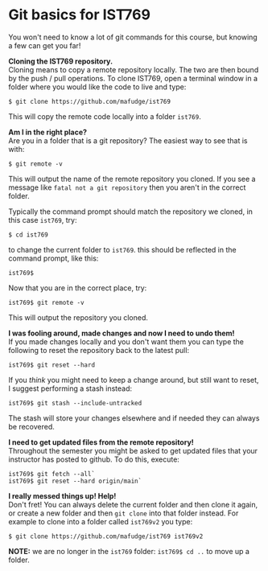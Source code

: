 # Git basics for IST769

You won't need to know a lot of git commands for this course, but knowing a few can get you far!

**Cloning the IST769 repository.**  
Cloning means to copy a remote repository locally. The two are then bound by the push / pull operations. To clone IST769, open a terminal window in a folder where you would like the code to live and type:  
```
$ git clone https://github.com/mafudge/ist769
```
This will copy the remote code locally into a folder `ist769`.

**Am I in the right place?**  
Are you in a folder that is a git repository? The easiest way to see that is with:   
```
$ git remote -v
```
This will output the name of the remote repository you cloned. If you see a message like `fatal not a git repository` then you aren't in the correct folder.

Typically the command prompt should match the repository we cloned, in this case `ist769`, try:
```
$ cd ist769
```
to change the current folder to `ist769`. this should be reflected in the command prompt, like this:  
```
ist769$ 
```
Now that you are in the correct place, try:
```
ist769$ git remote -v
```
This will output the repository you cloned.  

**I was fooling around, made changes and now I need to undo them!**  
If you made changes locally and you don't want them you can type the following to reset the repository back to the latest pull:  
```
ist769$ git reset --hard 
```
If you *think* you might need to keep a change around, but still want to reset, I suggest performing a stash instead:
```
ist769$ git stash --include-untracked
```
The stash will store your changes elsewhere and if needed they can always be recovered.

**I need to get updated files from the remote repository!**  
Throughout the semester you might be asked to get updated files that your instructor has posted to github. To do this, execute:
```
ist769$ git fetch --all`
ist769$ git reset --hard origin/main` 
```

**I really messed things up! Help!**   
Don't fret! You can always delete the current folder and then clone it again, or create a new folder and then `git clone` into that folder instead. For example to clone into a folder called `ist769v2` you type:
```
$ git clone https://github.com/mafudge/ist769 ist769v2
```

**NOTE:** we are no longer in the `ist769` folder: `ist769$ cd ..` to move up a folder.
